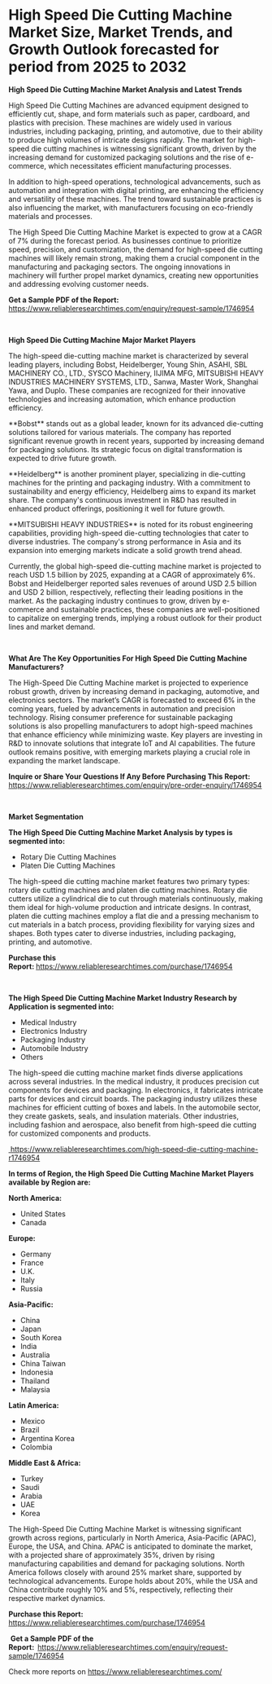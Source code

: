 <p><h1>High Speed Die Cutting Machine Market Size, Market Trends, and Growth Outlook forecasted for period from 2025 to 2032</h1></p><p><strong>High Speed Die Cutting Machine Market Analysis and Latest Trends</strong></p>
<p><p>High Speed Die Cutting Machines are advanced equipment designed to efficiently cut, shape, and form materials such as paper, cardboard, and plastics with precision. These machines are widely used in various industries, including packaging, printing, and automotive, due to their ability to produce high volumes of intricate designs rapidly. The market for high-speed die cutting machines is witnessing significant growth, driven by the increasing demand for customized packaging solutions and the rise of e-commerce, which necessitates efficient manufacturing processes.</p><p>In addition to high-speed operations, technological advancements, such as automation and integration with digital printing, are enhancing the efficiency and versatility of these machines. The trend toward sustainable practices is also influencing the market, with manufacturers focusing on eco-friendly materials and processes.</p><p>The High Speed Die Cutting Machine Market is expected to grow at a CAGR of 7% during the forecast period. As businesses continue to prioritize speed, precision, and customization, the demand for high-speed die cutting machines will likely remain strong, making them a crucial component in the manufacturing and packaging sectors. The ongoing innovations in machinery will further propel market dynamics, creating new opportunities and addressing evolving customer needs.</p></p>
<p><strong>Get a Sample PDF of the Report:&nbsp;</strong> <a href="https://www.reliableresearchtimes.com/enquiry/request-sample/1746954?utm_campaign=2720&utm_medium=2&utm_source=Github&utm_content=ia&utm_term=09042025&utm_id=high-speed-die-cutting-machine">https://www.reliableresearchtimes.com/enquiry/request-sample/1746954</a></p>
<p>&nbsp;</p>
<p><strong>High Speed Die Cutting Machine Major Market Players</strong></p>
<p><p>The high-speed die-cutting machine market is characterized by several leading players, including Bobst, Heidelberger, Young Shin, ASAHI, SBL MACHINERY CO., LTD., SYSCO Machinery, IIJIMA MFG, MITSUBISHI HEAVY INDUSTRIES MACHINERY SYSTEMS, LTD., Sanwa, Master Work, Shanghai Yawa, and Duplo. These companies are recognized for their innovative technologies and increasing automation, which enhance production efficiency.</p><p>**Bobst** stands out as a global leader, known for its advanced die-cutting solutions tailored for various materials. The company has reported significant revenue growth in recent years, supported by increasing demand for packaging solutions. Its strategic focus on digital transformation is expected to drive future growth.</p><p>**Heidelberg** is another prominent player, specializing in die-cutting machines for the printing and packaging industry. With a commitment to sustainability and energy efficiency, Heidelberg aims to expand its market share. The company's continuous investment in R&D has resulted in enhanced product offerings, positioning it well for future growth.</p><p>**MITSUBISHI HEAVY INDUSTRIES** is noted for its robust engineering capabilities, providing high-speed die-cutting technologies that cater to diverse industries. The company's strong performance in Asia and its expansion into emerging markets indicate a solid growth trend ahead.</p><p>Currently, the global high-speed die-cutting machine market is projected to reach USD 1.5 billion by 2025, expanding at a CAGR of approximately 6%. Bobst and Heidelberger reported sales revenues of around USD 2.5 billion and USD 2 billion, respectively, reflecting their leading positions in the market. As the packaging industry continues to grow, driven by e-commerce and sustainable practices, these companies are well-positioned to capitalize on emerging trends, implying a robust outlook for their product lines and market demand.</p></p>
<p>&nbsp;</p>
<p><strong>What Are The Key Opportunities For High Speed Die Cutting Machine Manufacturers?</strong></p>
<p><p>The High-Speed Die Cutting Machine market is projected to experience robust growth, driven by increasing demand in packaging, automotive, and electronics sectors. The market’s CAGR is forecasted to exceed 6% in the coming years, fueled by advancements in automation and precision technology. Rising consumer preference for sustainable packaging solutions is also propelling manufacturers to adopt high-speed machines that enhance efficiency while minimizing waste. Key players are investing in R&D to innovate solutions that integrate IoT and AI capabilities. The future outlook remains positive, with emerging markets playing a crucial role in expanding the market landscape.</p></p>
<p><strong>Inquire or Share Your Questions If Any Before Purchasing This Report:</strong> <a href="https://www.reliableresearchtimes.com/enquiry/pre-order-enquiry/1746954?utm_campaign=2720&utm_medium=2&utm_source=Github&utm_content=ia&utm_term=09042025&utm_id=high-speed-die-cutting-machine">https://www.reliableresearchtimes.com/enquiry/pre-order-enquiry/1746954</a></p>
<p>&nbsp;</p>
<p><strong>Market Segmentation</strong></p>
<p><strong>The High Speed Die Cutting Machine Market Analysis by types is segmented into:</strong></p>
<p><ul><li>Rotary Die Cutting Machines</li><li>Platen Die Cutting Machines</li></ul></p>
<p><p>The high-speed die cutting machine market features two primary types: rotary die cutting machines and platen die cutting machines. Rotary die cutters utilize a cylindrical die to cut through materials continuously, making them ideal for high-volume production and intricate designs. In contrast, platen die cutting machines employ a flat die and a pressing mechanism to cut materials in a batch process, providing flexibility for varying sizes and shapes. Both types cater to diverse industries, including packaging, printing, and automotive.</p></p>
<p><strong>Purchase this Report:&nbsp;</strong><a href="https://www.reliableresearchtimes.com/purchase/1746954?utm_campaign=2720&utm_medium=2&utm_source=Github&utm_content=ia&utm_term=09042025&utm_id=high-speed-die-cutting-machine">https://www.reliableresearchtimes.com/purchase/1746954</a></p>
<p>&nbsp;</p>
<p><strong>The High Speed Die Cutting Machine Market Industry Research by Application is segmented into:</strong></p>
<p><ul><li>Medical Industry</li><li>Electronics Industry</li><li>Packaging Industry</li><li>Automobile Industry</li><li>Others</li></ul></p>
<p><p>The high-speed die cutting machine market finds diverse applications across several industries. In the medical industry, it produces precision cut components for devices and packaging. In electronics, it fabricates intricate parts for devices and circuit boards. The packaging industry utilizes these machines for efficient cutting of boxes and labels. In the automobile sector, they create gaskets, seals, and insulation materials. Other industries, including fashion and aerospace, also benefit from high-speed die cutting for customized components and products.</p></p>
<p><a href="https://www.reliableresearchtimes.com/high-speed-die-cutting-machine-r1746954?utm_campaign=2720&utm_medium=2&utm_source=Github&utm_content=ia&utm_term=09042025&utm_id=high-speed-die-cutting-machine">&nbsp;https://www.reliableresearchtimes.com/high-speed-die-cutting-machine-r1746954</a></p>
<p><strong>In terms of Region, the High Speed Die Cutting Machine Market Players available by Region are:</strong></p>
<p>
    <p> <strong> North America: </strong>
        <ul>
            <li>United States</li>
            <li>Canada</li>
        </ul>
        </p> 
    <p> <strong> Europe: </strong>
        <ul>
            <li>Germany</li>
            <li>France</li>
            <li>U.K.</li>
            <li>Italy</li>
            <li>Russia</li>
        </ul>
        </p> 
    <p> <strong> Asia-Pacific: </strong>
        <ul>
            <li>China</li>
            <li>Japan</li>
            <li>South Korea</li>
            <li>India</li>
            <li>Australia</li>
            <li>China Taiwan</li>
            <li>Indonesia</li>
            <li>Thailand</li>
            <li>Malaysia</li>
        </ul>
        </p> 
    <p> <strong> Latin America: </strong>
        <ul>
            <li>Mexico</li>
            <li>Brazil</li>
            <li>Argentina Korea</li>
            <li>Colombia</li>
        </ul>
        </p> 
    <p> <strong> Middle East & Africa: </strong>
        <ul>
            <li>Turkey</li>
            <li>Saudi</li>
            <li>Arabia</li>
            <li>UAE</li>
            <li>Korea</li>
        </ul>
    </p>
    </p>
<p><p>The High-Speed Die Cutting Machine Market is witnessing significant growth across regions, particularly in North America, Asia-Pacific (APAC), Europe, the USA, and China. APAC is anticipated to dominate the market, with a projected share of approximately 35%, driven by rising manufacturing capabilities and demand for packaging solutions. North America follows closely with around 25% market share, supported by technological advancements. Europe holds about 20%, while the USA and China contribute roughly 10% and 5%, respectively, reflecting their respective market dynamics.</p></p>
<p><strong>Purchase this Report: </strong><a href="https://www.reliableresearchtimes.com/purchase/1746954?utm_campaign=2720&utm_medium=2&utm_source=Github&utm_content=ia&utm_term=09042025&utm_id=high-speed-die-cutting-machine">https://www.reliableresearchtimes.com/purchase/1746954</a></p>
<p>&nbsp;<strong>Get a Sample PDF of the Report:&nbsp;&nbsp;</strong><a href="https://www.reliableresearchtimes.com/enquiry/request-sample/1746954?utm_campaign=2720&utm_medium=2&utm_source=Github&utm_content=ia&utm_term=09042025&utm_id=high-speed-die-cutting-machine">https://www.reliableresearchtimes.com/enquiry/request-sample/1746954</a></p>
<p><strong></strong></p>
<p>Check more reports on <a href="https://www.reliableresearchtimes.com/?utm_campaign=2720&utm_medium=2&utm_source=Github&utm_content=ia&utm_term=09042025&utm_id=high-speed-die-cutting-machine">https://www.reliableresearchtimes.com/</a></p>